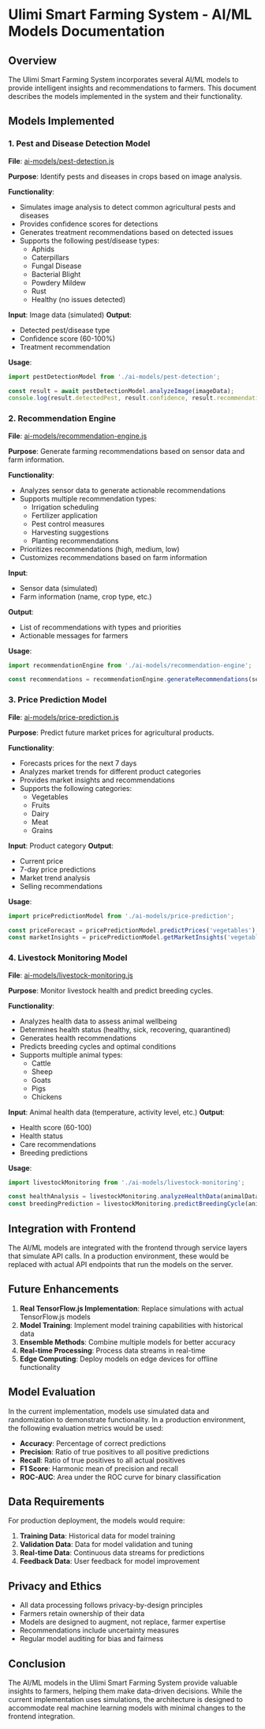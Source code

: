 # Ulimi Smart Farming System - AI/ML Models Documentation

## Overview

The Ulimi Smart Farming System incorporates several AI/ML models to provide intelligent insights and recommendations to farmers. This document describes the models implemented in the system and their functionality.

## Models Implemented

### 1. Pest and Disease Detection Model

**File**: [ai-models/pest-detection.js](../ai-models/pest-detection.js)

**Purpose**: Identify pests and diseases in crops based on image analysis.

**Functionality**:
- Simulates image analysis to detect common agricultural pests and diseases
- Provides confidence scores for detections
- Generates treatment recommendations based on detected issues
- Supports the following pest/disease types:
  - Aphids
  - Caterpillars
  - Fungal Disease
  - Bacterial Blight
  - Powdery Mildew
  - Rust
  - Healthy (no issues detected)

**Input**: Image data (simulated)
**Output**: 
- Detected pest/disease type
- Confidence score (60-100%)
- Treatment recommendation

**Usage**:
```javascript
import pestDetectionModel from './ai-models/pest-detection';

const result = await pestDetectionModel.analyzeImage(imageData);
console.log(result.detectedPest, result.confidence, result.recommendation);
```

### 2. Recommendation Engine

**File**: [ai-models/recommendation-engine.js](../ai-models/recommendation-engine.js)

**Purpose**: Generate farming recommendations based on sensor data and farm information.

**Functionality**:
- Analyzes sensor data to generate actionable recommendations
- Supports multiple recommendation types:
  - Irrigation scheduling
  - Fertilizer application
  - Pest control measures
  - Harvesting suggestions
  - Planting recommendations
- Prioritizes recommendations (high, medium, low)
- Customizes recommendations based on farm information

**Input**: 
- Sensor data (simulated)
- Farm information (name, crop type, etc.)

**Output**: 
- List of recommendations with types and priorities
- Actionable messages for farmers

**Usage**:
```javascript
import recommendationEngine from './ai-models/recommendation-engine';

const recommendations = recommendationEngine.generateRecommendations(sensorData, farmInfo);
```

### 3. Price Prediction Model

**File**: [ai-models/price-prediction.js](../ai-models/price-prediction.js)

**Purpose**: Predict future market prices for agricultural products.

**Functionality**:
- Forecasts prices for the next 7 days
- Analyzes market trends for different product categories
- Provides market insights and recommendations
- Supports the following categories:
  - Vegetables
  - Fruits
  - Dairy
  - Meat
  - Grains

**Input**: Product category
**Output**: 
- Current price
- 7-day price predictions
- Market trend analysis
- Selling recommendations

**Usage**:
```javascript
import pricePredictionModel from './ai-models/price-prediction';

const priceForecast = pricePredictionModel.predictPrices('vegetables');
const marketInsights = pricePredictionModel.getMarketInsights('vegetables');
```

### 4. Livestock Monitoring Model

**File**: [ai-models/livestock-monitoring.js](../ai-models/livestock-monitoring.js)

**Purpose**: Monitor livestock health and predict breeding cycles.

**Functionality**:
- Analyzes health data to assess animal wellbeing
- Determines health status (healthy, sick, recovering, quarantined)
- Generates health recommendations
- Predicts breeding cycles and optimal conditions
- Supports multiple animal types:
  - Cattle
  - Sheep
  - Goats
  - Pigs
  - Chickens

**Input**: Animal health data (temperature, activity level, etc.)
**Output**: 
- Health score (60-100)
- Health status
- Care recommendations
- Breeding predictions

**Usage**:
```javascript
import livestockMonitoring from './ai-models/livestock-monitoring';

const healthAnalysis = livestockMonitoring.analyzeHealthData(animalData);
const breedingPrediction = livestockMonitoring.predictBreedingCycle(animalData);
```

## Integration with Frontend

The AI/ML models are integrated with the frontend through service layers that simulate API calls. In a production environment, these would be replaced with actual API endpoints that run the models on the server.

## Future Enhancements

1. **Real TensorFlow.js Implementation**: Replace simulations with actual TensorFlow.js models
2. **Model Training**: Implement model training capabilities with historical data
3. **Ensemble Methods**: Combine multiple models for better accuracy
4. **Real-time Processing**: Process data streams in real-time
5. **Edge Computing**: Deploy models on edge devices for offline functionality

## Model Evaluation

In the current implementation, models use simulated data and randomization to demonstrate functionality. In a production environment, the following evaluation metrics would be used:

- **Accuracy**: Percentage of correct predictions
- **Precision**: Ratio of true positives to all positive predictions
- **Recall**: Ratio of true positives to all actual positives
- **F1 Score**: Harmonic mean of precision and recall
- **ROC-AUC**: Area under the ROC curve for binary classification

## Data Requirements

For production deployment, the models would require:

1. **Training Data**: Historical data for model training
2. **Validation Data**: Data for model validation and tuning
3. **Real-time Data**: Continuous data streams for predictions
4. **Feedback Data**: User feedback for model improvement

## Privacy and Ethics

- All data processing follows privacy-by-design principles
- Farmers retain ownership of their data
- Models are designed to augment, not replace, farmer expertise
- Recommendations include uncertainty measures
- Regular model auditing for bias and fairness

## Conclusion

The AI/ML models in the Ulimi Smart Farming System provide valuable insights to farmers, helping them make data-driven decisions. While the current implementation uses simulations, the architecture is designed to accommodate real machine learning models with minimal changes to the frontend integration.